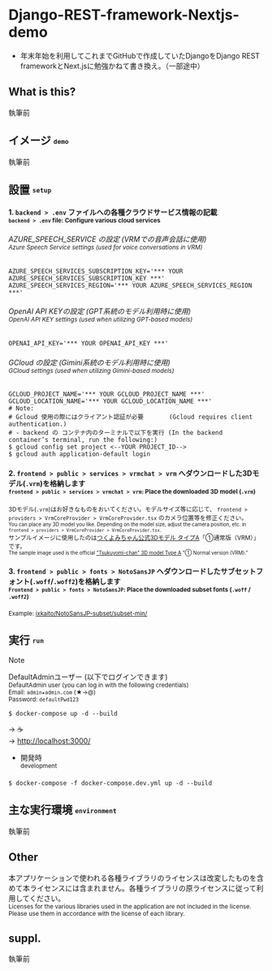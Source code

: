 # Django-REST-framework-Nextjs-demo  
* 年末年始を利用してこれまでGitHubで作成していたDjangoをDjango REST frameworkとNext.jsに勉強かねて書き換え。（一部途中）
  
## What is this?
執筆前



## イメージ <sub><sup>`demo`</sup></sub>  
執筆前



## 設置 <sub><sup>`setup`</sup></sub>  
  
#### 1. `backend > .env` ファイルへの各種クラウドサービス情報の記載<br><sup>`backend > .env` file: Configure various cloud services</sup>  
###### AZURE_SPEECH_SERVICE の設定 (VRMでの音声会話に使用)<br><sup>Azure Speech Service settings (used for voice conversations in VRM)</sup>  
```
AZURE_SPEECH_SERVICES_SUBSCRIPTION_KEY='*** YOUR AZURE_SPEECH_SERVICES_SUBSCRIPTION_KEY ***'  
AZURE_SPEECH_SERVICES_REGION='*** YOUR AZURE_SPEECH_SERVICES_REGION ***'
```
  
###### OpenAI API KEYの設定 (GPT系統のモデル利用時に使用)<br><sup>OpenAI API KEY settings (used when utilizing GPT-based models)</sup>  
```
OPENAI_API_KEY='*** YOUR OPENAI_API_KEY ***'
```
  
###### GCloud の設定 (Gimini系統のモデル利用時に使用)<br><sup>GCloud settings (used when utilizing Gimini-based models)</sup>  
```
GCLOUD_PROJECT_NAME='*** YOUR GCLOUD_PROJECT_NAME ***'
GCLOUD_LOCATION_NAME='*** YOUR GCLOUD_LOCATION_NAME ***'
# Note:
# Gcloud 使用の際にはクライアント認証が必要       (Gcloud requires client authentication.)
# - backend の コンテナ内のターミナルで以下を実行 (In the backend container’s terminal, run the following:)
$ gcloud config set project <--YOUR PROJECT_ID-->
$ gcloud auth application-default login
```
  
#### 2. `frontend > public > services > vrmchat > vrm` へダウンロードした3Dモデル(`.vrm`)を格納します<br><sup>`frontend > public > services > vrmchat > vrm`: Place the downloaded 3D model (`.vrm`)</sup>  
<sup>3Dモデル(`.vrm`)はお好きなものをおいてください。モデルサイズ等に応じて、 `frontend > providers > VrmCoreProvider > VrmCoreProvider.tsx` のカメラ位置等を修正ください。<br><sup>You can place any 3D model you like. Depending on the model size, adjust the camera position, etc. in `frontend > providers > VrmCoreProvider > VrmCoreProvider.tsx`.</sup></sup>  
<sup>サンプルイメージに使用したのは[つくよみちゃん公式3Dモデル タイプA](https://tyc.rei-yumesaki.net/material/avatar/3d-a/ "つくよみちゃん公式3Dモデル タイプA")「①通常版（VRM）」です。<br><sup>The sample image used is the official ["Tsukuyomi-chan" 3D model Type A](https://tyc.rei-yumesaki.net/material/avatar/3d-a/ "Tsukuyomi-chan” 3D model Type A") "① Normal version (VRM).”</sup></sup>
  
#### 3. `frontend > public > fonts > NotoSansJP` へダウンロードしたサブセットフォント(`.woff`/`.woff2`)を格納します<br><sup>`Frontend > public > fonts > NotoSansJP`: Place the downloaded subset fonts (`.woff` / `.woff2`)</sup>  
<sup>Example: [ixkaito/NotoSansJP-subset/subset-min/](https://github.com/ixkaito/NotoSansJP-subset/tree/master/subset-min "ixkaito/NotoSansJP-subset/subset-min/")</sup>



## 実行 <sub><sup>`run`</sup></sub>  
> [!NOTE]
> DefaultAdminユーザー (以下でログインできます)<br><sup>DefaultAdmin user (you can log in with the following credentials)</sup>  
> <sup>Email: `admin★admin.com` (★→@)</sup>  
> <sup>Password: `defaultPwd123`</sup>  
```
$ docker-compose up -d --build
```  
-> :coffee:  
-> [http://localhost:3000/](http://localhost:3000/ "localhost:3000") 
  
* 開発時<br><sup>development</sup>  
```
$ docker-compose -f docker-compose.dev.yml up -d --build
```



## 主な実行環境 <sub><sup>`environment`</sup></sub>  
執筆前



## Other
本アプリケーションで使われる各種ライブラリのライセンスは改変したものを含めて本ライセンスには含まれません。各種ライブラリの原ライセンスに従って利用してください。<br><sup>Licenses for the various libraries used in the application are not included in the license. Please use them in accordance with the license of each library.</sup>  



## suppl.  
執筆前
